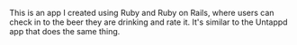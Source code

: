 This is an app I created using Ruby and Ruby on Rails, where users can check in to the beer they are drinking and rate it. It's similar to the Untappd app that does the same thing.
